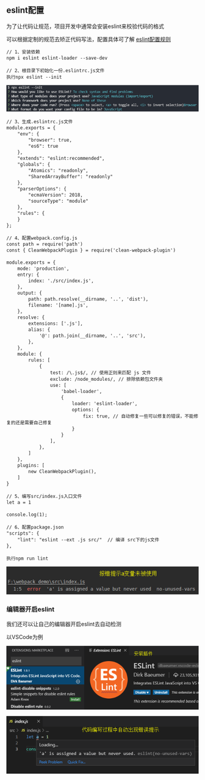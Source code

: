 ## eslint配置

为了让代码让规范，项目开发中通常会安装eslint来校验代码的格式

可以根据定制的规范去矫正代码写法，配置具体可了解 [eslint配置规则](https://cn.eslint.org)
    
    // 1、安装依赖
    npm i eslint eslint-loader --save-dev
    
    // 2、根目录下初始化一份.eslintrc.js文件
    执行npx eslint --init
    
![Alt text](./imgs/12-01.png)
    
    // 3、生成.eslintrc.js文件
    module.exports = {
        "env": {
            "browser": true,
            "es6": true
        },
        "extends": "eslint:recommended",
        "globals": {
            "Atomics": "readonly",
            "SharedArrayBuffer": "readonly"
        },
        "parserOptions": {
            "ecmaVersion": 2018,
            "sourceType": "module"
        },
        "rules": {
        }
    };
    
    // 4、配置webpack.config.js
    const path = require('path')
    const { CleanWebpackPlugin } = require('clean-webpack-plugin')
    
    module.exports = {
        mode: 'production',
        entry: {
            index: './src/index.js',
        },
        output: {
            path: path.resolve(__dirname, '..', 'dist'),
            filename: '[name].js',
        },
        resolve: {
            extensions: ['.js'],
            alias: {
                '@': path.join(__dirname, '..', 'src'),
            },
        },
        module: {
            rules: [
                {
                    test: /\.js$/, // 使用正则来匹配 js 文件
                    exclude: /node_modules/, // 排除依赖包文件夹
                    use: [
                        'babel-loader',
                        {
                            loader: 'eslint-loader',
                            options: {
                                fix: true, // 自动修复一些可以修复的错误，不能修复的还是需要自己修复
                            }
                        }
                    ],
                },
            ]
        },
        plugins: [
            new CleanWebpackPlugin(),
        ]
    }
    
    // 5、编写src/index.js入口文件
    let a = 1
    
    console.log(1);
    
    // 6、配置package.json
    "scripts": {
        "lint": "eslint --ext .js src/"  // 编译 src下的js文件
    },
    
    执行npm run lint
    
![Alt text](./imgs/12-02.png)

### 编辑器开启eslint

我们还可以让自己的编辑器开启eslint去自动检测

以VSCode为例

![Alt text](./imgs/12-03.png)

![Alt text](./imgs/12-04.png)